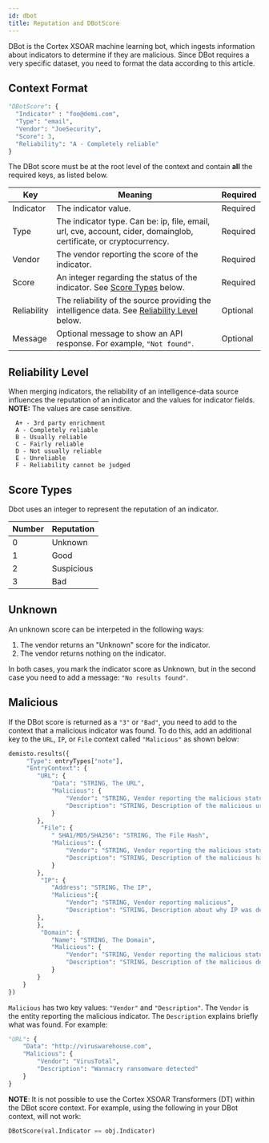 ```yaml
---
id: dbot
title: Reputation and DBotScore
---
```


DBot is the Cortex XSOAR machine learning bot, which ingests information about indicators to determine if they are malicious. Since DBot requires a very specific dataset, you need to format the data according to this article.

## Context Format
```python
"DBotScore": {
  "Indicator" : "foo@demi.com",
  "Type": "email",
  "Vendor": "JoeSecurity",
  "Score": 3,
  "Reliability": "A - Completely reliable"
} 
```

The DBot score must be at the root level of the context and contain **all** the required keys, as listed below.

| Key | Meaning | Required
| --- | --- | --- |
| Indicator | The indicator value. | Required |
| Type | The indicator type. Can be: ip, file, email, url, cve, account, cider, domainglob, certificate, or cryptocurrency. | Required |
| Vendor | The vendor reporting the score of the indicator.| Required |
| Score | An integer regarding the status of the indicator. See [Score Types](#score-types) below.| Required |
| Reliability | The reliability of the source providing the intelligence data. See [Reliability Level](#reliability-level) below.| Optional |
| Message | Optional message to show an API response. For example, `"Not found"`. | Optional |

## Reliability Level
When merging indicators, the reliability of an intelligence-data source influences the reputation of an indicator and the values for
indicator fields.  
**NOTE:** The values are case sensitive.

``` 
  A+ - 3rd party enrichment  
  A - Completely reliable 
  B - Usually reliable  
  C - Fairly reliable  
  D - Not usually reliable  
  E - Unreliable  
  F - Reliability cannot be judged  
 ```

## Score Types
Dbot uses an integer to represent the reputation of an indicator.

| Number | Reputation |
| --- | --- |
| 0 | Unknown |
| 1 | Good |
| 2 | Suspicious |
| 3 | Bad |

## Unknown
An unknown score can be interpeted in the following ways: 

1. The vendor returns an "Unknown" score for the indicator.
2. The vendor returns nothing on the indicator.

In both cases, you mark the indicator score as Unknown, but in the second case you need to add a message: `"No results found"`.

## Malicious
If the DBot score is returned as a `"3"` or `"Bad"`, you need to add to the context that a malicious indicator was found. To do this, add an additional key to the `URL`, `IP`, or `File` context called `"Malicious"` as shown below:

```python
demisto.results({
     "Type": entryTypes["note"],
     "EntryContext": {
        "URL": {
            "Data": "STRING, The URL",
            "Malicious": {
                "Vendor": "STRING, Vendor reporting the malicious status",
                "Description": "STRING, Description of the malicious url"
            }
        },
         "File": {
            " SHA1/MD5/SHA256": "STRING, The File Hash",
            "Malicious": {
                "Vendor": "STRING, Vendor reporting the malicious status",
                "Description": "STRING, Description of the malicious hash"
            }
        },
         "IP": {
            "Address": "STRING, The IP",
            "Malicious":{
                "Vendor": "STRING, Vendor reporting malicious",
                "Description": "STRING, Description about why IP was determined malicious"
        },
        },
         "Domain": {
            "Name": "STRING, The Domain",
            "Malicious": {
                "Vendor": "STRING, Vendor reporting the malicious status",
                "Description": "STRING, Description of the malicious domain"
            }
        }
    }
})
```

`Malicious` has two key values: `"Vendor"` and `"Description"`. The `Vendor` is the entity reporting the malicious indicator. The `Description` explains briefly what was found. For example:


```python
"URL": {
    "Data": "http://viruswarehouse.com",
    "Malicious": {
        "Vendor": "VirusTotal",
        "Description": "Wannacry ransomware detected"
    }
}
```

**NOTE**: It is not possible to use the Cortex XSOAR Transformers (DT) within the DBot score context. For example, using the following in your DBot context, will not work:

```python
DBotScore(val.Indicator == obj.Indicator)
```
